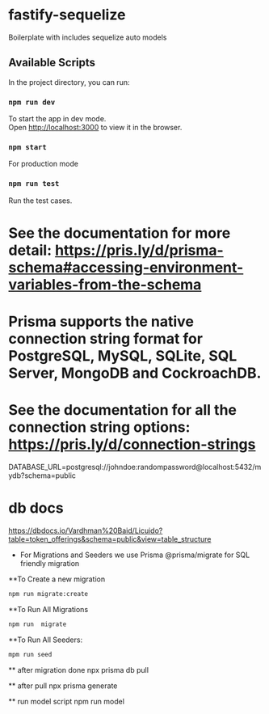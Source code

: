 # fastify-sequelize

Boilerplate with includes sequelize auto models

## Available Scripts

In the project directory, you can run:

### `npm run dev`

To start the app in dev mode.\
Open [http://localhost:3000](http://localhost:3000) to view it in the browser.

### `npm start`

For production mode

### `npm run test`

Run the test cases.

# See the documentation for more detail: https://pris.ly/d/prisma-schema#accessing-environment-variables-from-the-schema

# Prisma supports the native connection string format for PostgreSQL, MySQL, SQLite, SQL Server, MongoDB and CockroachDB.

# See the documentation for all the connection string options: https://pris.ly/d/connection-strings

DATABASE_URL=postgresql://johndoe:randompassword@localhost:5432/mydb?schema=public

# db docs
https://dbdocs.io/Vardhman%20Baid/Licuido?table=token_offerings&schema=public&view=table_structure

- For Migrations and Seeders we use Prisma @prisma/migrate for SQL friendly migration

\*\*To Create a new migration

```bash
npm run migrate:create
```

\*\*To Run All Migrations

```bash
npm run  migrate
```

\*\*To Run All Seeders:

```bash
mpm run seed
```


\*\* after migration done
npx prisma db pull


\*\* after pull
npx prisma generate

\*\* run model script
npm run model